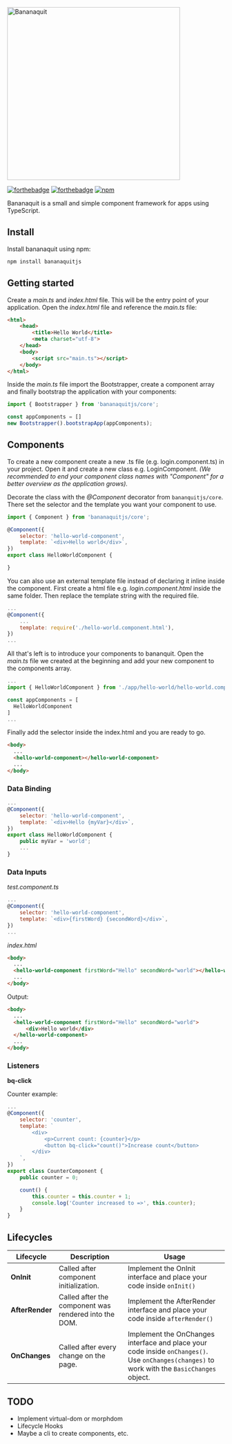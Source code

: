 <img src="https://i.postimg.cc/RCXsrmv6/bananaquit-logo.png" width="400" alt="Bananaquit"/>

[![forthebadge](https://forthebadge.com/images/badges/powered-by-electricity.svg)](https://forthebadge.com)
[![forthebadge](https://forthebadge.com/images/badges/gluten-free.svg)](https://forthebadge.com)
[![npm](https://img.shields.io/npm/v/bananaquitjs?style=for-the-badge)](https://www.npmjs.com/package/bananaquitjs)

Bananaquit is a small and simple component framework for apps using TypeScript.<br/>

## Install 
Install bananaquit using npm:
```javascript
npm install bananaquitjs
```
## Getting started
Create a *main.ts* and *index.html* file. This will be the entry point of your application.
Open the *index.html* file and reference the *main.ts* file:
```html
<html>
    <head>
        <title>Hello World</title>
        <meta charset="utf-8">
    </head>
    <body>
        <script src="main.ts"></script>
    </body>
</html>
```

Inside the *main.ts* file import the Bootstrapper, create a component array and finally bootstrap the application with your components: 

```javascript
import { Bootstrapper } from 'bananaquitjs/core';

const appComponents = []
new Bootstrapper().bootstrapApp(appComponents);
```

## Components

To create a new component create a new .ts file (e.g. login.component.ts) in your project.
Open it and create a new class e.g. LoginComponent.
*(We recommended to end your component class names with "Component" for a better overview as the application grows).*

Decorate the class with the *@Component* decorator from `bananquitjs/core`.
There set the selector and the template you want your component to use.

```javascript
import { Component } from 'bananaquitjs/core';

@Component({
    selector: 'hello-world-component',
    template: `<div>Hello world</div>`,
})
export class HelloWorldComponent {

}
```

You can also use an external template file instead of declaring it inline inside the component.
First create a html file e.g. *login.component.html* inside the same folder.
Then replace the template string with the required file.

```javascript
...
@Component({
    ...
    template: require('./hello-world.component.html'),
})
...
```

All that's left is to introduce your components to bananquit.
Open the *main.ts* file we created at the beginning and add your new component to the components array.

```javascript
...
import { HelloWorldComponent } from './app/hello-world/hello-world.component'

const appComponents = [
  HelloWorldComponent
]
...
```
Finally add the selector inside the index.html and you are ready to go.

```html
<body>
  ...
  <hello-world-component></hello-world-component>
  ...
</body>
```

### Data Binding
```javascript
...
@Component({
    selector: 'hello-world-component',
    template: `<div>Hello {myVar}</div>`,
})
export class HelloWorldComponent {
    public myVar = 'world';
    ...
}
```

### Data Inputs
*test.component.ts*
```javascript
...
@Component({
    selector: 'hello-world-component',
    template: `<div>{firstWord} {secondWord}</div>`,
})
...
```
*index.html*
```html
<body>
  ...
  <hello-world-component firstWord="Hello" secondWord="world"></hello-world-component>
  ...
</body>
```
Output:
```html
<body>
  ...
  <hello-world-component firstWord="Hello" secondWord="world">
      <div>Hello world</div>
  </hello-world-component>
  ...
</body>
```

### Listeners
__bq-click__ 

Counter example:
```javascript
...
@Component({
    selector: 'counter',
    template: `
        <div>
            <p>Current count: {counter}</p>
            <button bq-click="count()">Increase count</button>
        </div>
    `,
})
export class CounterComponent {
    public counter = 0;

    count() {
        this.counter = this.counter + 1;
        console.log('Counter increased to =>', this.counter);
    }
}
```


## Lifecycles
Lifecycle | Description | Usage
--- | --- | ---
**OnInit** | Called after component initialization. | Implement the OnInit interface and place your code inside `onInit()`
**AfterRender** | Called after the component was rendered into the DOM. | Implement the AfterRender interface and place your code inside  `afterRender()`
**OnChanges** | Called after every change on the page. | Implement the OnChanges interface and place your code inside `onChanges()`. </br> Use `onChanges(changes)` to work with the `BasicChanges` object.

## TODO
- Implement virtual-dom or morphdom
- Lifecycle Hooks
- Maybe a cli to create components, etc.
